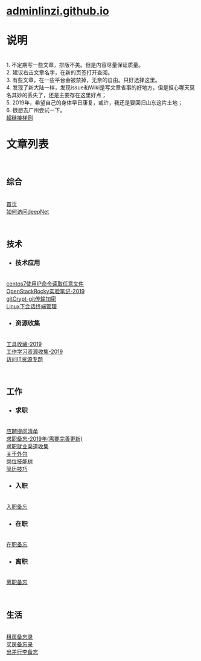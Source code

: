 # [adminlinzi.github.io](https://adminlinzi.github.io/)
<p><h1>说明</h1></p>
<br>1. 不定期写一些文章，排版不美。但是内容尽量保证质量。
<br>2. 建议右击文章名字，在新的页签打开查阅。
<br>3. 有些文章，在一些平台会被禁掉，无奈的自由。只好选择这里。
<br>4. 发现了新大陆一样，发现issue和Wiki是写文章省事的好地方，但是担心哪天莫名其妙的丢失了，还是主要存在这里好点；
<br>5. 2019年，希望自己的身体早日康复，或许，我还是要回归山东这片土地；
<br>6. 很想去广州尝试一下。
<br><a href="www.baidu.com" target="_blank">超链接样例</a>

<p><h1>文章列表</h1></p>
<br><h2>综合</h2>
<br><a href="https://adminlinzi.github.io/index.html" target="_blank">首页</a>
<br><a href="https://adminlinzi.github.io/page2.html" target="_blank">如何访问deepNet</a>

<br><h2>技术</h2>
- <h3>技术应用</h3>
<br><a href="https://github.com/adminlinzi/adminlinzi.github.io/blob/master/blog/technology/centos7使用IP命令读取任意文件.md" target="_blank">centos7使用IP命令读取任意文件</a>
<br><a href="https://github.com/adminlinzi/adminlinzi.github.io/blob/master/blog/technology/OpenStackRocky实验笔记-2019.docx" target="_blank">OpenStackRocky实验笔记-2019</a>
<br><a href="https://github.com/adminlinzi/adminlinzi.github.io/blob/master/blog/technology/gitCrypt-git传输加密.md" target="_blank">gitCrypt-git传输加密</a>
<br><a href="https://github.com/adminlinzi/adminlinzi.github.io/blob/master/blog/technology/Linux下会话终端管理.md" target="_blank">Linux下会话终端管理</a>

- <h3>资源收集</h3>
<br><a href="https://github.com/adminlinzi/adminlinzi.github.io/blob/master/blog/technology/工具收藏-2019.md" target="_blank">工具收藏-2019</a>
<br><a href="https://github.com/adminlinzi/adminlinzi.github.io/blob/master/blog/technology/工作学习资源收集-2019.md" target="_blank">工作学习资源收集-2019</a>
<br><a href="https://github.com/adminlinzi/adminlinzi.github.io/blob/master/blog/technology/访问IT资源专题.md" target="_blank">访问IT资源专题</a>

<br><h2>工作</h2>
- <h3>求职</h3>
<br><a href="https://github.com/adminlinzi/adminlinzi.github.io/blob/master/blog/getAJob/应聘提问清单.md" target="_blank">应聘提问清单</a>
<br><a href="https://github.com/adminlinzi/adminlinzi.github.io/blob/master/blog/getAJob/求职备忘-2019年(需要完善更新).md" target="_blank">求职备忘-2019年(需要完善更新)</a>
<br><a href="https://github.com/adminlinzi/adminlinzi.github.io/blob/master/blog/getAJob/求职就业渠道收集.md" target="_blank">求职就业渠道收集</a>
<br><a href="https://github.com/adminlinzi/adminlinzi.github.io/blob/master/blog/getAJob/关于外包.md" target="_blank">关于外包</a>
<br><a href="https://github.com/adminlinzi/adminlinzi.github.io/blob/master/blog/getAJob/岗位技能树.md" target="_blank">岗位技能树</a>
<br><a href="https://github.com/adminlinzi/adminlinzi.github.io/blob/master/blog/getAJob/简历技巧.md" target="_blank">简历技巧</a>

- <h3>入职</h3>
<br><a href="https://github.com/adminlinzi/adminlinzi.github.io/blob/master/blog/getAJob/入职备忘.md" target="_blank">入职备忘</a>

- <h3>在职</h3>
<br><a href="https://github.com/adminlinzi/adminlinzi.github.io/blob/master/blog/getAJob/在职备忘.md" target="_blank">在职备忘</a>


- <h3>离职</h3>
<br><a href="https://github.com/adminlinzi/adminlinzi.github.io/blob/master/blog/getAJob/离职备忘.md" target="_blank">离职备忘</a>

<br><h2>生活</h2>
<br><a href="https://github.com/adminlinzi/adminlinzi.github.io/blob/master/blog/newLife/租房备忘录.md" target="_blank">租房备忘录</a>
<br><a href="https://github.com/adminlinzi/adminlinzi.github.io/blob/master/blog/newLife/买房备忘录.md" target="_blank">买房备忘录</a>
<br><a href="https://github.com/adminlinzi/adminlinzi.github.io/blob/master/blog/出差行李备忘.md" target="_blank">出差行李备忘</a>
